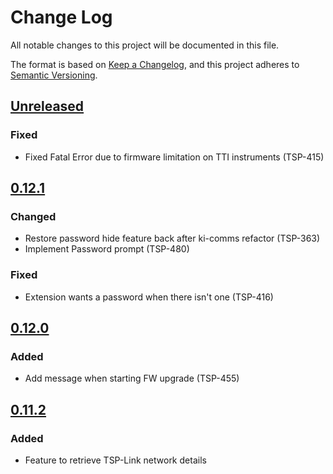 # Change Log

All notable changes to this project will be documented in this file.

The format is based on [Keep a Changelog](https://keepachangelog.com/en/1.0.0/),
and this project adheres to [Semantic Versioning](https://semver.org/spec/v2.0.0.html).

<!--
Check [Keep a Changelog](http://keepachangelog.com/) for recommendations on how to structure this file.

    Added -- for new features.
    Changed -- for changes in existing functionality.
    Deprecated -- for soon-to-be removed features.
    Removed -- for now removed features.
    Fixed -- for any bug fixes.
    Security -- in case of vulnerabilities.
-->

## [Unreleased]

### Fixed
- Fixed Fatal Error due to firmware limitation on TTI instruments (TSP-415)

## [0.12.1]
### Changed
- Restore password hide feature back after ki-comms refactor (TSP-363)
- Implement Password prompt (TSP-480)
### Fixed
- Extension wants a password when there isn't one (TSP-416)

## [0.12.0]
### Added
- Add message when starting FW upgrade (TSP-455)

## [0.11.2]

### Added
- Feature to retrieve TSP-Link network details

<!--Version Comparison Links-->
[Unreleased]: https://github.com/TEK-Engineering/tsp-toolkit-kic-cli/compare/v0.12.1...HEAD

[0.12.1]: https://github.com/TEK-Engineering/tsp-toolkit-kic-cli/compare/v0.12.0...v0.12.1
[0.12.1]: https://github.com/TEK-Engineering/tsp-toolkit-kic-cli/releases/tag/v0.12.1

[0.12.0]: https://github.com/TEK-Engineering/tsp-toolkit-kic-cli/compare/v0.11.2...v0.12.0
[0.12.0]: https://github.com/TEK-Engineering/tsp-toolkit-kic-cli/releases/tag/v0.12.0

[0.11.2]: https://github.com/TEK-Engineering/tsp-toolkit-kic-cli/releases/tag/v0.11.2
